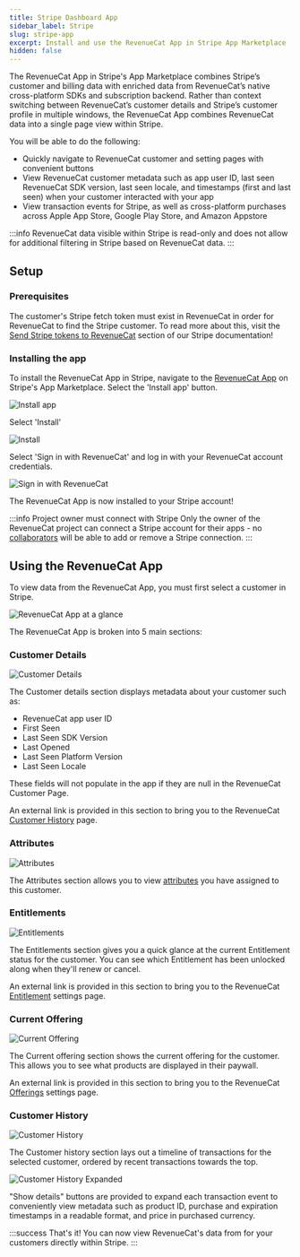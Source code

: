 ```yaml
---
title: Stripe Dashboard App
sidebar_label: Stripe
slug: stripe-app
excerpt: Install and use the RevenueCat App in Stripe App Marketplace
hidden: false
---
```


The RevenueCat App in Stripe's App Marketplace combines Stripe’s customer and billing data with enriched data from RevenueCat’s native cross-platform SDKs and subscription backend. Rather than context switching between RevenueCat’s customer details and Stripe’s customer profile in multiple windows, the RevenueCat App combines RevenueCat data into a single page view within Stripe.

You will be able to do the following:

- Quickly navigate to RevenueCat customer and setting pages with convenient buttons
- View RevenueCat customer metadata such as app user ID, last seen RevenueCat SDK version, last seen locale, and timestamps (first and last seen) when your customer interacted with your app
- View transaction events for Stripe, as well as cross-platform purchases across Apple App Store, Google Play Store, and Amazon Appstore

:::info
RevenueCat data visible within Stripe is read-only and does not allow for additional filtering in Stripe based on RevenueCat data.
:::

## Setup

### Prerequisites

The customer's Stripe fetch token must exist in RevenueCat in order for RevenueCat to find the Stripe customer. To read more about this, visit the [Send Stripe tokens to RevenueCat](/web/integrations/stripe#5-send-stripe-tokens-to-revenuecat) section of our Stripe documentation!

### Installing the app

To install the RevenueCat App in Stripe, navigate to the [RevenueCat App](https://marketplace.stripe.com/apps/revenuecat) on Stripe's App Marketplace. Select the 'Install app' button.

![Install app](/docs_images/integrations/stripe-app/install-app.png)

Select 'Install'

![Install](/docs_images/integrations/stripe-app/install.png)

Select 'Sign in with RevenueCat' and log in with your RevenueCat account credentials.

![Sign in with RevenueCat](/docs_images/integrations/stripe-app/sign-in.png)

The RevenueCat App is now installed to your Stripe account!

:::info Project owner must connect with Stripe
Only the owner of the RevenueCat project can connect a Stripe account for their apps - no [collaborators](/projects/collaborators) will be able to add or remove a Stripe connection.
:::

## Using the RevenueCat App

To view data from the RevenueCat App, you must first select a customer in Stripe.

![RevenueCat App at a glance](/docs_images/integrations/stripe-app/at-a-glance.png)

The RevenueCat App is broken into 5 main sections:

### Customer Details

![Customer Details](/docs_images/integrations/stripe-app/customer-details.png)

The Customer details section displays metadata about your customer such as:

- RevenueCat app user ID
- First Seen
- Last Seen SDK Version
- Last Opened
- Last Seen Platform Version
- Last Seen Locale

These fields will not populate in the app if they are null in the RevenueCat Customer Page.

An external link is provided in this section to bring you to the RevenueCat [Customer History](/dashboard-and-metrics/customer-profile) page.

### Attributes

![Attributes](/docs_images/integrations/stripe-app/attributes.png)

The Attributes section allows you to view [attributes](/customers/customer-attributes) you have assigned to this customer.

### Entitlements

![Entitlements](/docs_images/integrations/stripe-app/entitlements.png)

The Entitlements section gives you a quick glance at the current Entitlement status for the customer. You can see which Entitlement has been unlocked along when they'll renew or cancel.

An external link is provided in this section to bring you to the RevenueCat [Entitlement](/getting-started/entitlements#entitlements) settings page.

### Current Offering

![Current Offering](/docs_images/integrations/stripe-app/current-offering.png)

The Current offering section shows the current offering for the customer. This allows you to see what products are displayed in their paywall.

An external link is provided in this section to bring you to the RevenueCat [Offerings](/getting-started/entitlements#offerings) settings page.

### Customer History

![Customer History](/docs_images/integrations/stripe-app/customer-history.png)

The Customer history section lays out a timeline of transactions for the selected customer, ordered by recent transactions towards the top.

![Customer History Expanded](/docs_images/integrations/stripe-app/customer-history-expanded.png)

"Show details" buttons are provided to expand each transaction event to conveniently view metadata such as product ID, purchase and expiration timestamps in a readable format, and price in purchased currency.

:::success That's it!
You can now view RevenueCat's data from for your customers directly within Stripe.
:::
